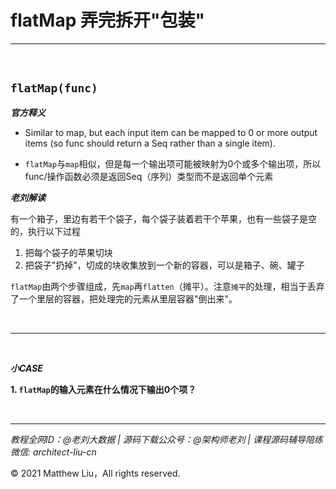 # flatMap 弄完拆开"包装"

---

<br>

## `flatMap(func)`

**_官方释义_**

- Similar to map, but each input item can be mapped to 0 or more output items (so func should return a Seq rather than a single item).

<div class="hint">

- `flatMap`与`map`相似，但是每一个输出项可能被映射为0个或多个输出项，所以func/操作函数必须是返回Seq（序列）类型而不是返回单个元素

</div>

**_老刘解读_**

有一个箱子，里边有若干个袋子，每个袋子装着若干个苹果，也有一些袋子是空的，执行以下过程

1. 把每个袋子的苹果切块
2. 把袋子"扔掉"，切成的块收集放到一个新的容器，可以是箱子、碗、罐子

`flatMap`由两个步骤组成，先`map`再`flatten`（摊平）。注意`摊平`的处理，相当于丢弃了一个里层的容器，把处理完的元素从里层容器"倒出来"。

<br>

---

<br>

**_小CASE_**

**1. `flatMap`的输入元素在什么情况下输出0个项？**

<br>

---

_教程全网ID：@老刘大数据 | 源码下载公众号：@架构师老刘 | 课程源码辅导陪练微信: architect-liu-cn_

© 2021 Matthew Liu，All rights reserved. 